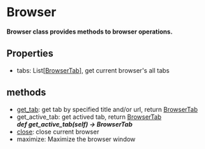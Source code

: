 # Browser

**Browser class provides methods to browser operations.**

## Properties <!-- {docsify-ignore} -->
- tabs: List[[BrowserTab](./doc/api/python/webdriver/browser/browser_tab.md)], get current browser's all tabs

## methods <!-- {docsify-ignore} -->

- [get_tab](./doc/api/python/webdriver/browser/get_tab.md): get tab by specified title and/or url, return [BrowserTab](./doc/api/python/webdriver/browser/browser_tab.md)
- get_active_tab: get actived tab, return [BrowserTab](./doc/api/python/webdriver/browser/browser_tab.md)  
  ***def get_active_tab(self) -> BrowserTab***
- [close](./doc/api/python/webdriver/browser/close.md): close current browser
- maximize: Maximize the browser window